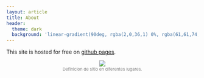 ```yaml
---
layout: article
title: About
header:
  theme: dark
  background: 'linear-gradient(90deg, rgba(2,0,36,1) 0%, rgba(61,61,74,1) 100%, rgba(0,212,255,1) 100%);+'
---
```


This site is hosted for free on [github pages](https://github.com/alexma2344/sitio).

<center><img src="https://github.com/alexma2344/sitio/blob/master/assets/images/sitio-def.PNG?raw=true"></center>
<div style="text-align: center;">
    <span style="font-size:11px; color:grey">
        Definicion de sitio en diferentes lugares.
    </span>
</div>